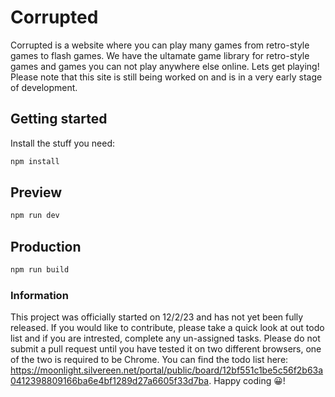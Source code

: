 # Corrupted

Corrupted is a website where you can play many games from retro-style games to flash games. We have the ultamate game library for retro-style games and games you can not play anywhere else online. Lets get playing! Please note that this site is still being worked on and is in a very early stage of development.

## Getting started

Install the stuff you need:

```bash
npm install
```

## Preview

```bash
npm run dev
```

## Production


```bash
npm run build
```
### Information
This project was officially started on 12/2/23 and has not yet been fully released. If you would like to contribute, please take a quick look at out todo list and if you are intrested, complete any un-assigned tasks. Please do not submit a pull request until you have tested it on two different browsers, one of the two is required to be Chrome. You can find the todo list here: https://moonlight.silvereen.net/portal/public/board/12bf551c1be5c56f2b63a0412398809166ba6e4bf1289d27a6605f33d7ba. Happy coding 😀!

